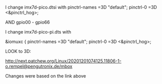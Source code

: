I change imx7d-pico.dtsi with 
  pinctrl-names =3D "default";
	pinctrl-0 =3D <&pinctrl_hog>;

AND gpio00 - gpio66

I change imx7d-pico-pi.dts with

&iomuxc {
	pinctrl-names =3D "default";
	pinctrl-0 =3D <&pinctrl_hog>;
  
  LOOK to 3D:
  
  http://next.patchew.org/Linux/20201201074125.11806-1-o.rempel@pengutronix.de/mbox
  
  Changes were based on the link above
